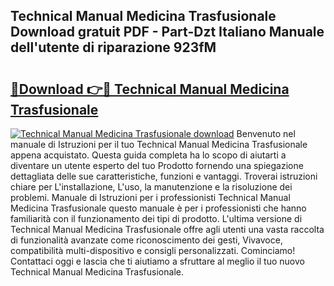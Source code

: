 ## Technical Manual Medicina Trasfusionale Download gratuit PDF - Part-Dzt Italiano Manuale dell'utente di riparazione 923fM

# <h2><a href="http://dffn5b.blite.top/?on=Technical+Manual+Medicina+Trasfusionale">🔗Download 👉🔴 Technical Manual Medicina Trasfusionale</a></h2>

[![Technical Manual Medicina Trasfusionale download](https://i.imgur.com/lujVjoI.png)](http://dffn5b.blite.top/?on=Technical+Manual+Medicina+Trasfusionale)
Benvenuto nel manuale di Istruzioni per il tuo Technical Manual Medicina Trasfusionale appena acquistato. Questa guida completa ha lo scopo di aiutarti a diventare un utente esperto del tuo Prodotto fornendo una spiegazione dettagliata delle sue caratteristiche, funzioni e vantaggi. Troverai istruzioni chiare per L'installazione, L'uso, la manutenzione e la risoluzione dei problemi. Manuale di Istruzioni per i professionisti Technical Manual Medicina Trasfusionale questo manuale è per i professionisti che hanno familiarità con il funzionamento dei tipi di prodotto. L'ultima versione di Technical Manual Medicina Trasfusionale offre agli utenti una vasta raccolta di funzionalità avanzate come riconoscimento dei gesti, Vivavoce, compatibilità multi-dispositivo e consigli personalizzati. Cominciamo! Contattaci oggi e lascia che ti aiutiamo a sfruttare al meglio il tuo nuovo Technical Manual Medicina Trasfusionale.
